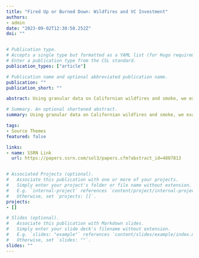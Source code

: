 ```yaml
---
title: "Fired Up or Burned Down: Wildfires and VC Investment"
authors:
- admin
date: "2023-09-02T12:30:58.252Z"
doi: ""


# Publication type.
# Accepts a single type but formatted as a YAML list (for Hugo requirements).
# Enter a publication type from the CSL standard.
publication_types: ["article"]

# Publication name and optional abbreviated publication name.
publication: ""
publication_short: ""

abstract: Using granular data on Californian wildfires and smoke, we examine the behavior of venture capitalists (VCs) and VC-backed startups after such events. We find that VCs are more likely to invest in ESG-oriented startups following wildfires, but decrease their average investment amount. We differentiate the effects of wildfires from smoke, uncovering the underlying mechanism of salience bias. For VC-backed startups, we observe an increase in green patent production following wildfires, indicating a shift towards more environmentally friendly innovations. While wildfires do not affect startups' near-future financing opportunities, they pose detrimental effects if encountered during the startups' nascent stage.

# Summary. An optional shortened abstract.
summary: Using granular data on Californian wildfires and smoke, we examine the behavior of venture capitalists (VCs) and VC-backed startups after such events. We find that VCs are more likely to invest in ESG-oriented startups following wildfires, but decrease their average investment amount. We differentiate the effects of wildfires from smoke, uncovering the underlying mechanism of salience bias. For VC-backed startups, we observe an increase in green patent production following wildfires, indicating a shift towards more environmentally friendly innovations. While wildfires do not affect startups' near-future financing opportunities, they pose detrimental effects if encountered during the startups' nascent stage.

tags:
- Source Themes
featured: false

links:
- name: SSRN Link
  url: https://papers.ssrn.com/sol3/papers.cfm?abstract_id=4807813


# Associated Projects (optional).
#   Associate this publication with one or more of your projects.
#   Simply enter your project's folder or file name without extension.
#   E.g. `internal-project` references `content/project/internal-project/index.md`.
#   Otherwise, set `projects: []`.
projects:
- []

# Slides (optional).
#   Associate this publication with Markdown slides.
#   Simply enter your slide deck's filename without extension.
#   E.g. `slides: "example"` references `content/slides/example/index.md`.
#   Otherwise, set `slides: ""`.
slides: ""
---
```


